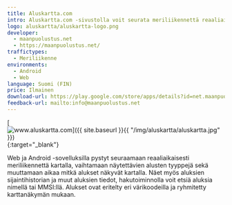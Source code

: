 ```yaml
---
title: Aluskartta.com
intro: Aluskartta.com -sivustolla voit seurata meriliikennettä reaaliaikaisesti kartalla sekä selata eri aluksien tietoja.
logo: aluskartta/aluskartta-logo.png
developer:
  - maanpuolustus.net
  - https://maanpuolustus.net/
traffictypes: 
  - Meriliikenne
environments:
  - Android
  - Web
language: Suomi (FIN)
price: Ilmainen
download-url: https://play.google.com/store/apps/details?id=net.maanpuolustus.aluskartta
feedback-url: mailto:info@maanpuolustus.net
---
```


[![www.aluskartta.com]({{ site.baseurl }}{{ "/img/aluskartta/aluskartta.jpg" }})](http://www.aluskartta.com/){:target="_blank"}

Web ja Android -sovelluksilla pystyt seuraamaan reaaliaikaisesti meriliikennettä kartalla, vaihtamaan näytettävien alusten tyyppejä sekä muuttamaan aikaa mitkä alukset näkyvät kartalla.
Näet myös aluksien sijaintihistorian ja muut aluksien tiedot, hakutoiminnolla voit etsiä aluksia nimellä tai MMSI:llä. Alukset ovat eritelty eri värikoodeilla ja ryhmitetty karttanäkymän mukaan.

